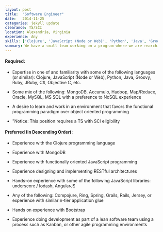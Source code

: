```yaml
---
layout: post
title:  "Software Engineer"
date:   2014-11-25
categories: jekyll update
clearance: TS/SCI
location: Alexandria, Virginia
experience: Any
skills: ['Clojure', 'JavaScript (Node or Web)', 'Python', 'Java', 'Groovy', 'Ruby', 'JRuby', 'C#', 'Objective C', 'MongoDB', 'Accumulo', 'Hadoop', 'Map/Reduce', 'Oracle', 'MySQL', 'MS SQL', 'NoSQL', 'MongoDB', 'JavaScript', 'RESTful', 'underscore / lodash', 'AngularJS', 'Compojure', 'Ring', 'Spring', 'Grails', 'Rails', 'Jersey', 'Bootstrap', 'Kanban']
summary: We have a small team working on a program where we are rearchitecting a legacy system from the ground up and moving it to a cloud database while reimagining the user interface. This position includes the opportunity to work from home.
---
```


#### Required:

* Expertise in one of and familiarity with some of the following languages (or similar): Clojure, JavaScript (Node or Web), Python, Java, Groovy, Ruby, JRuby, C#, Objective C, etc.

* Some mix of the following: MongoDB, Accumulo, Hadoop, Map/Reduce, Oracle, MySQL, MS SQL with a preference to NoSQL experience

* A desire to learn and work in an environment that favors the functional programming paradigm over object oriented programming

* "Notice: This position requires a TS with SCI eligibility

#### Preferred (In Descending Order):

* Experience with the Clojure programming language

* Experience with MongoDB

* Experience with functionally oriented JavaScript programming

* Experience designing and implementing RESTful architectures

* Hands-on experience with some of the following JavaScript libraries: underscore / lodash, AngularJS

* Any of the following: Compojure, Ring, Spring, Grails, Rails, Jersey, or experience with similar n-tier application glue

* Hands on experience with Bootstrap

* Experience doing development as part of a lean software team using a process such as Kanban, or other agile programming environments
